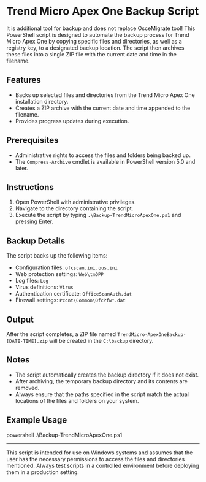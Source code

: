 # Trend Micro Apex One Backup Script
It is additional tool for backup and does not replace OsceMigrate tool!
This PowerShell script is designed to automate the backup process for Trend Micro Apex One by copying specific files and directories, as well as a registry key, to a designated backup location. The script then archives these files into a single ZIP file with the current date and time in the filename.

## Features

- Backs up selected files and directories from the Trend Micro Apex One installation directory.
- Creates a ZIP archive with the current date and time appended to the filename.
- Provides progress updates during execution.

## Prerequisites

- Administrative rights to access the files and folders being backed up.
- The `Compress-Archive` cmdlet is available in PowerShell version  5.0 and later.

## Instructions

1. Open PowerShell with administrative privileges.
2. Navigate to the directory containing the script.
3. Execute the script by typing `.\Backup-TrendMicroApexOne.ps1` and pressing Enter.

## Backup Details

The script backs up the following items:

- Configuration files: `ofcscan.ini`, `ous.ini`
- Web protection settings: `Web\tmOPP`
- Log files: `Log`
- Virus definitions: `Virus`
- Authentication certificate: `OfficeScanAuth.dat`
- Firewall settings: `Pccnt\Common\OfcPfw*.dat`

## Output

After the script completes, a ZIP file named `TrendMicro-ApexOneBackup-[DATE-TIME].zip` will be created in the `C:\backup` directory.

## Notes

- The script automatically creates the backup directory if it does not exist.
- After archiving, the temporary backup directory and its contents are removed.
- Always ensure that the paths specified in the script match the actual locations of the files and folders on your system.

## Example Usage

powershell .\Backup-TrendMicroApexOne.ps1

---

This script is intended for use on Windows systems and assumes that the user has the necessary permissions to access the files and directories mentioned. Always test scripts in a controlled environment before deploying them in a production setting.
